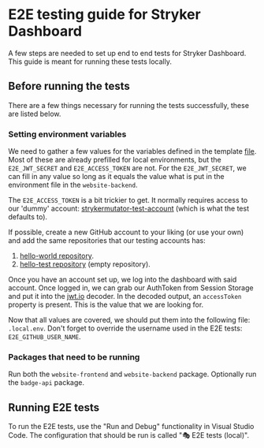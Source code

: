 # E2E testing guide for Stryker Dashboard

A few steps are needed to set up end to end tests for Stryker Dashboard. This guide is meant for running these tests locally.

## Before running the tests

There are a few things necessary for running the tests successfully, these are listed below.

### Setting environment variables

We need to gather a few values for the variables defined in the template [file](./.env.template).
Most of these are already prefilled for local environments, but the `E2E_JWT_SECRET` and `E2E_ACCESS_TOKEN` are not.
For the `E2E_JWT_SECRET`, we can fill in any value so long as it equals the value what is put in the environment file in the `website-backend`.

The `E2E_ACCESS_TOKEN` is a bit trickier to get. It normally requires access to our 'dummy' account: [strykermutator-test-account](https://github.com/strykermutator-test-account) (which is what the test defaults to).

If possible, create a new GitHub account to your liking (or use your own) and add the same repositories that our testing accounts has:

1. [hello-world repository](https://github.com/strykermutator-test-account/hello-world).
2. [hello-test repository](https://github.com/strykermutator-test-account/hello-test) (empty repository).

Once you have an account set up, we log into the dashboard with said account. Once logged in, we can grab our AuthToken from Session Storage and put it into the [jwt.io](https://jwt.io/) decoder. In the decoded output, an `accessToken` property is present. This is the value that we are looking for.

Now that all values are covered, we should put them into the following file: `.local.env`. Don't forget to override the username used in the E2E tests: `E2E_GITHUB_USER_NAME`.

### Packages that need to be running

Run both the `website-frontend` and `website-backend` package. Optionally run the `badge-api` package.

## Running E2E tests

To run the E2E tests, use the "Run and Debug" functionality in Visual Studio Code. The configuration that should be run is called "🎭 E2E tests (local)".
